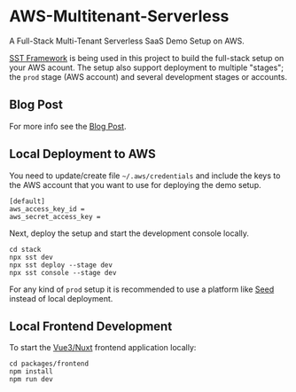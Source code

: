# AWS-Multitenant-Serverless

A Full-Stack Multi-Tenant Serverless SaaS Demo Setup on AWS.

[SST Framework](https://sst.dev/) is being used in this project to build the full-stack setup on your AWS acount. The setup also support deployment to multiple "stages"; the `prod` stage (AWS account) and several development stages or accounts.

## Blog Post

For more info see the [Blog Post](https://safelyup.net/a-full-stack-multi-tenant-serverless-saas-setup-on-aws-0ce850162340).

## Local Deployment to AWS

You need to update/create file `~/.aws/credentials` and include the keys to the AWS account that you want to use for deploying the demo setup.
```
[default]
aws_access_key_id =
aws_secret_access_key =
```

Next, deploy the setup and start the development console locally.
```
cd stack
npx sst dev
npx sst deploy --stage dev
npx sst console --stage dev
```

For any kind of `prod` setup it is recommended to use a platform like [Seed](https://seed.run/) instead of local deployment.

## Local Frontend Development

To start the [Vue3/Nuxt](https://nuxt.com/) frontend application locally:
```
cd packages/frontend
npm install
npm run dev
```
